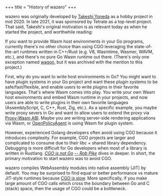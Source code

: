 +++
title = "History of wazero"
+++

wazero was originally developed by [Takeshi Yoneda][1] as a hobby project in
mid 2020. In late 2021, it was sponsored by Tetrate as a top-level project.
That said, Takeshi's original motivation is as relevant today as when he
started the project, and worthwhile reading:

If you want to provide Wasm host environments in your Go programs, currently
there's no other choice than using CGO leveraging the state-of-the-art
runtimes written in C++/Rust (e.g. V8, Wasmtime, Wasmer, WAVM, etc.), and
there's no pure Go Wasm runtime out there. (There's only one exception named
[wagon][2], but it was archived with the mention to this project.)

First, why do you want to write host environments in Go? You might want to have
plugin systems in your Go project and want these plugin systems to be
safe/fast/flexible, and enable users to write plugins in their favorite
languages. That's where Wasm comes into play. You write your own Wasm host
environments and embed Wasm runtime in your projects, and now users are able to
write plugins in their own favorite languages (AssemblyScript, C, C++, Rust,
Zig, etc.). As a specific example, you maybe write proxy severs in Go and want
to allow users to extend the proxy via [Proxy-Wasm ABI][3]. Maybe you are
writing server-side rendering applications via Wasm, or [OpenPolicyAgent][4]
is using Wasm for plugin system.

However, experienced Golang developers often avoid using CGO because it
introduces complexity. For example, CGO projects are larger and complicated to
consume due to their libc + shared library dependency. Debugging is more
difficult for Go developers when most of a library is written in Rustlang.
[_CGO is not Go_][5] [ -- _Rob_ _Pike_][6] dives in deeper. In short, the
primary motivation to start wazero was to avoid CGO.

wazero compiles WebAssembly modules into native assembly (JIT) by default. You
may be surprised to find equal or better performance vs mature JIT-style
runtimes because [CGO is slow][7]. More specifically, if you make large amount
of CGO calls which cross the boundary between Go and C (stack) space, then the
usage of CGO could be a bottleneck.

[1]: https://github.com/mathetake
[2]: https://github.com/go-interpreter/wagon
[3]: https://github.com/proxy-wasm/spec
[4]: https://www.openpolicyagent.org/docs/latest/wasm/
[5]: https://dave.cheney.net/2016/01/18/cgo-is-not-go
[6]: https://www.youtube.com/watch?v=PAAkCSZUG1c&t=757s
[7]: https://github.com/golang/go/issues/19574
